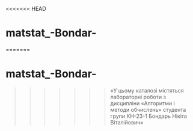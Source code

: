 <<<<<<< HEAD
# matstat_-Bondar-
=======
# matstat_-Bondar-
>>>>>>> 
>>>>>>> «У цьому каталозі містяться лабораторні роботи з дисципліни
«Алгоритми і методи обчислень» студента групи КН-23-1 Бондарь Нікіта Віталійович»
